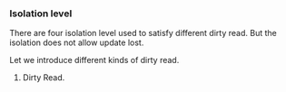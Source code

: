 

### Isolation level

There are four isolation level used to satisfy different dirty read. But the isolation does not allow update lost. 

Let we introduce different kinds of dirty read. 

1. Dirty Read. 
